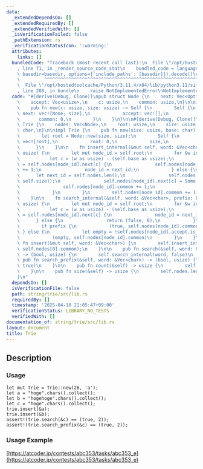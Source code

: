 ```yaml
---
data:
  _extendedDependsOn: []
  _extendedRequiredBy: []
  _extendedVerifiedWith: []
  _isVerificationFailed: false
  _pathExtension: rs
  _verificationStatusIcon: ':warning:'
  attributes:
    links: []
  bundledCode: "Traceback (most recent call last):\n  File \"/opt/hostedtoolcache/Python/3.11.4/x64/lib/python3.11/site-packages/onlinejudge_verify/documentation/build.py\"\
    , line 71, in _render_source_code_stat\n    bundled_code = language.bundle(stat.path,\
    \ basedir=basedir, options={'include_paths': [basedir]}).decode()\n          \
    \         ^^^^^^^^^^^^^^^^^^^^^^^^^^^^^^^^^^^^^^^^^^^^^^^^^^^^^^^^^^^^^^^^^^^^^^^^^^^^^^^^^\n\
    \  File \"/opt/hostedtoolcache/Python/3.11.4/x64/lib/python3.11/site-packages/onlinejudge_verify/languages/rust.py\"\
    , line 288, in bundle\n    raise NotImplementedError\nNotImplementedError\n"
  code: "#[derive(Debug, Clone)]\npub struct Node {\n    next: Vec<Option<usize>>,\n\
    \    accept: Vec<usize>,\n    c: usize,\n    common: usize,\n}\n\nimpl Node {\n\
    \    pub fn new(c: usize, size: usize) -> Self {\n        Self {\n           \
    \ next: vec![None; size],\n            accept: vec![],\n            c,\n     \
    \       common: 0,\n        }\n    }\n}\n\n#[derive(Debug, Clone)]\npub struct\
    \ Trie {\n    nodes: Vec<Node>,\n    root: usize,\n    size: usize,\n    base:\
    \ char,\n}\n\nimpl Trie {\n    pub fn new(size: usize, base: char) -> Self {\n\
    \        let root = Node::new(size, size);\n        Self {\n            nodes:\
    \ vec![root],\n            root: 0,\n            size,\n            base,\n  \
    \      }\n    }\n\n    fn insert_internal(&mut self, word: &Vec<char>, word_id:\
    \ usize) {\n        let mut node_id = self.root;\n        for &w in word {\n \
    \           let c = (w as usize) - (self.base as usize);\n            if let Some(next_id)\
    \ = self.nodes[node_id].next[c] {\n                self.nodes[node_id].common\
    \ += 1;\n                node_id = next_id;\n            } else {\n          \
    \      let next_id = self.nodes.len();\n                self.nodes.push(Node::new(c,\
    \ self.size));\n                self.nodes[node_id].next[c] = Some(next_id);\n\
    \                self.nodes[node_id].common += 1;\n                node_id = next_id;\n\
    \            }\n        }\n        self.nodes[node_id].common += 1;\n        self.nodes[node_id].accept.push(word_id);\n\
    \    }\n\n    fn search_internal(&self, word: &Vec<char>, prefix: bool) -> (bool,\
    \ usize) {\n        let mut node_id = self.root;\n        for &w in word {\n \
    \           let c = (w as usize) - (self.base as usize);\n            if let Some(next_id)\
    \ = self.nodes[node_id].next[c] {\n                node_id = next_id;\n      \
    \      } else {\n                return (false, 0);\n            }\n        }\n\
    \        if prefix {\n            (true, self.nodes[node_id].common)\n       \
    \ } else {\n            let empty = !self.nodes[node_id].accept.is_empty();\n\
    \            (empty, self.nodes[node_id].common)\n        }\n    }\n\n    pub\
    \ fn insert(&mut self, word: &Vec<char>) {\n        self.insert_internal(word,\
    \ self.nodes[0].common);\n    }\n\n    pub fn search(&self, word: &Vec<char>)\
    \ -> (bool, usize) {\n        self.search_internal(word, false)\n    }\n\n   \
    \ pub fn search_prefix(&self, word: &Vec<char>) -> (bool, usize) {\n        self.search_internal(word,\
    \ true)\n    }\n\n    pub fn count(&self) -> usize {\n        self.nodes[self.root].common\n\
    \    }\n\n    pub fn size(&self) -> usize {\n        self.nodes.len()\n    }\n\
    }\n"
  dependsOn: []
  isVerificationFile: false
  path: string/trie/src/lib.rs
  requiredBy: []
  timestamp: '2025-04-18 21:05:47+09:00'
  verificationStatus: LIBRARY_NO_TESTS
  verifiedWith: []
documentation_of: string/trie/src/lib.rs
layout: document
title: Trie
---
```


## Description

### Usage

```
let mut trie = Trie::new(26, 'a');
let a = "hoge".chars().collect();
let b = "hogehoge".chars().collect();
let c = "hoge".chars().collect();
trie.insert(&a);
trie.insert(&b);
assert!(trie.search(&c) == (true, 2));
assert!(trie.search_prefix(&c) == (true, 2));
```

### Usage Example

[https://atcoder.jp/contests/abc353/tasks/abc353_e](https://atcoder.jp/contests/abc353/tasks/abc353_e)
